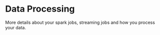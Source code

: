# Data Processing

More details about your spark jobs, streaming jobs and how you process your data.
